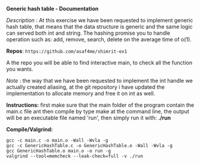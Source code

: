 **Generic hash table - Documentation** 

*Description* : At this exercise we have been requested to implement generic hash table, that means that the data structure is generic and the same logic can served both int and string. The hashing promise you to handle operation such as: add, remove, search, delete  on the average time of o(1).

**Repos**: `https://github.com/asaf4me/shimrit-ex1`

A the repo you will be able to find interactive main, to check all the function you wants.

*Note :* the way that we have been requested to implement the int handle we actually created aliasing, at the git repository i have updated the  implementation to allocate memory and free it on int as well.

**Instructions:** first make sure that the main folder of the program contain the main.c file ant then compile by type make at the command line, the output will be an executable file named 'run', then simply run it with: **./run**

**Compile/Valgrind:** 

`gcc -c main.c -o main.o -Wall -Wvla -g ` <br />
`gcc -c GenericHashTable.c -o GenericHashTable.o -Wall -Wvla -g ` <br />
`gcc GenericHashTable.o main.o -o run -g` <br />
``valgrind --tool=memcheck --leak-check=full -v ./run``



 


